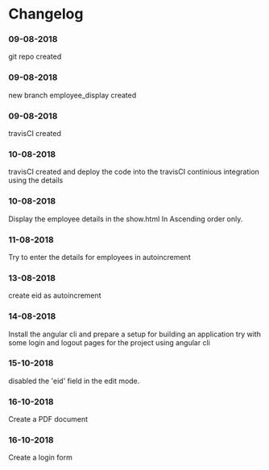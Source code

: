 # Changelog

### 09-08-2018
git repo created

### 09-08-2018
new branch employee_display created

### 09-08-2018
travisCI created

### 10-08-2018
travisCI created and deploy the code into the travisCI continious integration using the details

### 10-08-2018
Display the employee details in the show.html 
In Ascending order only.

### 11-08-2018
Try to enter the details for employees in autoincrement

### 13-08-2018
create eid as autoincrement

### 14-08-2018
Install the angular cli and prepare a setup for building an application
try with some login and logout pages for the project using angular cli

### 15-10-2018
disabled the 'eid' field in the edit mode.

### 16-10-2018
Create a PDF document

### 16-10-2018
Create a login form 



